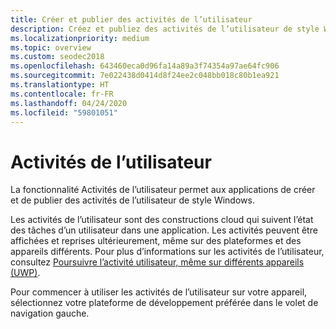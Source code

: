 ```yaml
---
title: Créer et publier des activités de l’utilisateur
description: Créez et publiez des activités de l’utilisateur de style Windows.
ms.localizationpriority: medium
ms.topic: overview
ms.custom: seodec2018
ms.openlocfilehash: 643460eca0d96fa14a89a3f74354a97ae64fc906
ms.sourcegitcommit: 7e022438d0414d8f24ee2c048bb018c80b1ea921
ms.translationtype: HT
ms.contentlocale: fr-FR
ms.lasthandoff: 04/24/2020
ms.locfileid: "59801051"
---
```

# <a name="user-activities"></a>Activités de l’utilisateur

La fonctionnalité Activités de l’utilisateur permet aux applications de créer et de publier des activités de l’utilisateur de style Windows.

Les activités de l’utilisateur sont des constructions cloud qui suivent l’état des tâches d’un utilisateur dans une application. Les activités peuvent être affichées et reprises ultérieurement, même sur des plateformes et des appareils différents. Pour plus d’informations sur les activités de l’utilisateur, consultez [Poursuivre l’activité utilisateur, même sur différents appareils (UWP)](https://docs.microsoft.com/windows/uwp/launch-resume/useractivities).

Pour commencer à utiliser les activités de l’utilisateur sur votre appareil, sélectionnez votre plateforme de développement préférée dans le volet de navigation gauche.